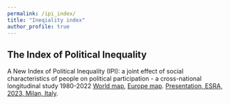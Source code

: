 ```yaml
---
permalink: /ipi_index/
title: "Ineqiality index"
author_profile: true
---
```


## The Index of Political Inequality

A New Index of Political Inequality (IPI): a joint effect of social characteristics of people on political participation - a cross-national longitudinal study 1980-2022 [World map](../publications/ipi_world_red_0.13.html), [Europe map](../publications/ipi_EU_red_0.4.html). [Presentation, ESRA, 2023, Milan, Italy](../publications/V_Barsegyan_Pres_IPI_ESRA_Milan_230719.pdf).
